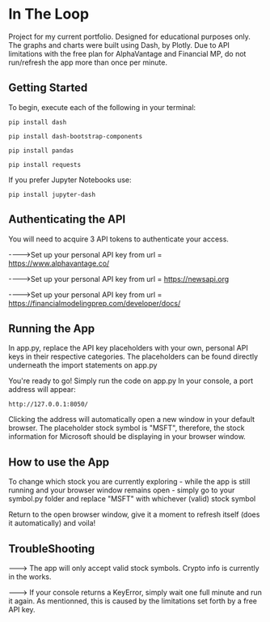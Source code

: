 # In The Loop
Project for my current portfolio. Designed for educational purposes only.
The graphs and charts were built using Dash, by Plotly.
Due to API limitations with the free plan for AlphaVantage and Financial MP, do not run/refresh the app more than once per minute.


## Getting Started

To begin, execute each of the following in your terminal:
```
pip install dash
```
```
pip install dash-bootstrap-components
```
```
pip install pandas
```
```
pip install requests
```

If you prefer Jupyter Notebooks use:
```
pip install jupyter-dash
```


## Authenticating the API

You will need to acquire 3 API tokens to authenticate your access.

---->Set up your personal API key from url = https://www.alphavantage.co/

---->Set up your personal API key from url = https://newsapi.org

---->Set up your personal API key from url = https://financialmodelingprep.com/developer/docs/


## Running the App

In app.py, replace the API key placeholders with your own, personal API keys in their respective categories.
The placeholders can be found directly underneath the import statements on app.py

You're ready to go! Simply run the code on app.py
In your console, a port address will appear:
```
http://127.0.0.1:8050/
```
Clicking the address will automatically open a new window in your default browser. The placeholder stock symbol is "MSFT", therefore, the stock information for Microsoft should be displaying in your browser window.

## How to use the App
To change which stock you are currently exploring - while the app is still running and your browser window remains open - simply go to your symbol.py folder
and replace "MSFT" with whichever (valid) stock symbol

Return to the open browser window, give it a moment to refresh itself (does it automatically) and voila!

## TroubleShooting
---> The app will only accept valid stock symbols. Crypto info is currently in the works.

---> If your console returns a KeyError, simply wait one full minute and run it again. As mentionned, this is caused
by the limitations set forth by a free API key.
